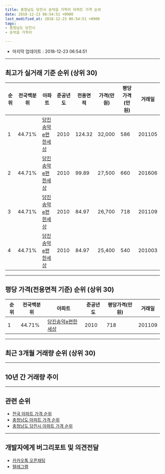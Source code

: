 ```yaml
---
title: 충청남도 당진시 송악읍 가학리 아파트 가격 순위
date: 2018-12-23 06:54:51 +0900
last_modified_at: 2018-12-23 06:54:51 +0900
tags:
- 충청남도 당진시
- 송악읍 가학리

---
```


* 마지막 업데이트 : 2018-12-23 06:54:51

---

## 최고가 실거래 기준 순위 (상위 30)


|순위|전국백분위|아파트|준공년도|전용면적|가격(만원)|평당가격(만원)|거래일|
|---|---|---|---|---|---|---|---|
|1|44.71%|[당진송악e편한세상](https://search.naver.com/search.naver?query=%EC%B6%A9%EC%B2%AD%EB%82%A8%EB%8F%84+%EB%8B%B9%EC%A7%84%EC%8B%9C+%EC%86%A1%EC%95%85%EC%9D%8D+%EA%B0%80%ED%95%99%EB%A6%AC+%EB%8B%B9%EC%A7%84%EC%86%A1%EC%95%85e%ED%8E%B8%ED%95%9C%EC%84%B8%EC%83%81)|2010|124.32|32,000|586|201105|
|2|44.71%|[당진송악e편한세상](https://search.naver.com/search.naver?query=%EC%B6%A9%EC%B2%AD%EB%82%A8%EB%8F%84+%EB%8B%B9%EC%A7%84%EC%8B%9C+%EC%86%A1%EC%95%85%EC%9D%8D+%EA%B0%80%ED%95%99%EB%A6%AC+%EB%8B%B9%EC%A7%84%EC%86%A1%EC%95%85e%ED%8E%B8%ED%95%9C%EC%84%B8%EC%83%81)|2010|99.89|27,500|660|201606|
|3|44.71%|[당진송악e편한세상](https://search.naver.com/search.naver?query=%EC%B6%A9%EC%B2%AD%EB%82%A8%EB%8F%84+%EB%8B%B9%EC%A7%84%EC%8B%9C+%EC%86%A1%EC%95%85%EC%9D%8D+%EA%B0%80%ED%95%99%EB%A6%AC+%EB%8B%B9%EC%A7%84%EC%86%A1%EC%95%85e%ED%8E%B8%ED%95%9C%EC%84%B8%EC%83%81)|2010|84.97|26,700|718|201109|
|4|44.71%|[당진송악e편한세상](https://search.naver.com/search.naver?query=%EC%B6%A9%EC%B2%AD%EB%82%A8%EB%8F%84+%EB%8B%B9%EC%A7%84%EC%8B%9C+%EC%86%A1%EC%95%85%EC%9D%8D+%EA%B0%80%ED%95%99%EB%A6%AC+%EB%8B%B9%EC%A7%84%EC%86%A1%EC%95%85e%ED%8E%B8%ED%95%9C%EC%84%B8%EC%83%81)|2010|84.97|25,400|540|201003|


---

## 평당 가격(전용면적 기준) 순위 (상위 30)


|순위|전국백분위|아파트|준공년도|평당가격(만원)|거래일|
|---|---|---|---|---|---|
|1|44.71%|[당진송악e편한세상](https://search.naver.com/search.naver?query=%EC%B6%A9%EC%B2%AD%EB%82%A8%EB%8F%84+%EB%8B%B9%EC%A7%84%EC%8B%9C+%EC%86%A1%EC%95%85%EC%9D%8D+%EA%B0%80%ED%95%99%EB%A6%AC+%EB%8B%B9%EC%A7%84%EC%86%A1%EC%95%85e%ED%8E%B8%ED%95%9C%EC%84%B8%EC%83%81)|2010|718|201109|


---

## 최근 3개월 거래량 순위 (상위 30)


<div style="width:100%;">
    <canvas id="deal_count_ranking" height="250"></canvas>
</div>


<script>
new Chart(document.getElementById("deal_count_ranking"), {
    type: 'horizontalBar',
    data: {
        labels: ['당진송악e편한세상'],
        datasets: [{
            label: '실거래 수',
            data: [8],
            borderColor: "rgba(255, 0, 128, 1)",
            backgroundColor: "rgba(255, 0, 128, 0.5)",
            fill: false,
        }]
    },
    options: {
        responsive: true,
        title: {
            display: true,
            text: '최근 3개월 거래량 순위'
        },
        tooltips: {
            mode: 'index',
            intersect: false,
            callbacks: {
                title: function(tooltipItems, data) {
                    return "실거래 수:";
                },
                label: function(tooltipItem, data) {
                    return data.labels[tooltipItem.index] + ": " + tooltipItem.xLabel;
                }
            }
        },
        hover: {
            mode: 'nearest',
            intersect: true
        },
        scales: {
            xAxes: [{
                display: true,
                scaleLabel: {
                    display: true,
                    labelString: '실거래 수'
                },
                ticks: {
                    suggestedMin: 0,
                }
            }],
            yAxes: [{
                display: true,
                ticks: {
                    autoSkip: false,
                    callback: function(value, index, values) {
                        if (value.length > 15)
                            return value.substr(0, 13) + "...";
                        else
                            return value;
                    }
                },
                scaleLabel: {
                    display: false,
                }
            }]
        }
    }
});

</script>


---

## 10년 간 거래량 추이


<div style="width:100%;">
    <canvas id="deal_progress" height="250"></canvas>
</div>

<script>
new Chart(document.getElementById("deal_progress"), {
    type: 'line',
    data: {
        labels: ['200812','200901','200902','200903','200904','200905','200906','200907','200908','200909','200910','200911','200912','201001','201002','201003','201004','201005','201006','201007','201008','201009','201010','201011','201012','201101','201102','201103','201104','201105','201106','201107','201108','201109','201110','201111','201112','201201','201202','201203','201204','201205','201206','201207','201208','201209','201210','201211','201212','201301','201302','201303','201304','201305','201306','201307','201308','201309','201310','201311','201312','201401','201402','201403','201404','201405','201406','201407','201408','201409','201410','201411','201412','201501','201502','201503','201504','201505','201506','201507','201508','201509','201510','201511','201512','201601','201602','201603','201604','201605','201606','201607','201608','201609','201610','201611','201612','201701','201702','201703','201704','201705','201706','201707','201708','201709','201710','201711','201712','201801','201802','201803','201804','201805','201806','201807','201808','201809','201810','201811','201812'],
        datasets: [{
            label: '실거래 수',
            pointRadius: 1,
            data: [0, 0, 0, 0, 0, 0, 0, 0, 0, 0, 0, 0, 0, 0, 0, 6, 28, 75, 63, 10, 4, 0, 2, 6, 5, 113, 3, 3, 6, 41, 48, 40, 54, 28, 26, 11, 13, 2, 5, 5, 3, 1, 6, 6, 6, 3, 4, 1, 2, 1, 0, 4, 7, 11, 7, 7, 6, 7, 11, 8, 9, 10, 10, 12, 9, 9, 8, 19, 11, 14, 11, 7, 9, 11, 3, 8, 10, 12, 8, 14, 8, 12, 9, 6, 4, 2, 1, 3, 5, 6, 7, 2, 1, 7, 6, 2, 4, 2, 3, 3, 4, 0, 2, 2, 2, 3, 4, 2, 2, 3, 2, 5, 4, 2, 4, 4, 5, 1, 3, 5, 0],
            borderColor: "rgba(255, 201, 14, 1)",
            backgroundColor: "rgba(255, 201, 14, 0.5)",
            fill: true,
        }]
    },
    options: {
        responsive: true,
        title: {
            display: true,
            text: '10년간 거래량 추이'
        },
        tooltips: {
            mode: 'index',
            intersect: false,
        },
        hover: {
            mode: 'nearest',
            intersect: true
        },
        scales: {
            xAxes: [{
                display: true,
                scaleLabel: {
                    display: true,
                    labelString: '년/월'
                }
            }],
            yAxes: [{
                display: true,
                ticks: {
                    suggestedMin: 0,
                },
                scaleLabel: {
                    display: true,
                    labelString: '실거래 수'
                }
            }]
        }
    }
});

</script>


---

## 관련 순위

- [전국 아파트 가격 순위](https://inasie.github.io/apt-ranking/전국)
- [충청남도 아파트 가격 순위](https://inasie.github.io/apt-ranking/충청남도)
- [충청남도 당진시 아파트 가격 순위](https://inasie.github.io/apt-ranking/충청남도-당진시)


---

## 개발자에게 버그리포트 및 의견전달

- [카카오톡 오픈채팅](https://open.kakao.com/o/gLJUAP4)
- [텔레그램](https://t.me/inasie)

